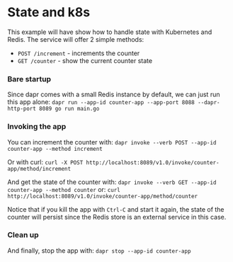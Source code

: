 # State and k8s

This example will have show how to handle state with Kubernetes and Redis.
The service will offer 2 simple methods:
* `POST /increment` - increments the counter
* `GET /counter` - show the current counter state

### Bare startup

Since dapr comes with a small Redis instance by default, we can just run this app alone:
`dapr run --app-id counter-app --app-port 8088 --dapr-http-port 8089 go run main.go`

### Invoking the app

You can increment the counter with: `dapr invoke --verb POST --app-id counter-app --method increment`

Or with curl: `curl -X POST http://localhost:8089/v1.0/invoke/counter-app/method/increment`

And get the state of the counter with: `dapr invoke --verb GET --app-id counter-app --method counter`
or: `curl http://localhost:8089/v1.0/invoke/counter-app/method/counter`

Notice that if you kill the app with `Ctrl-C` and start it again, the state of the counter will
persist since the Redis store is an external service in this case. 

### Clean up

And finally, stop the app with: `dapr stop --app-id counter-app`


